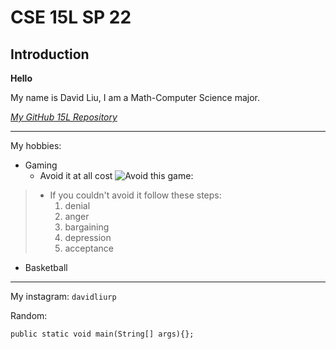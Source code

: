 # CSE 15L SP 22
## Introduction

**Hello**

My name is David Liu, I am a Math-Computer Science major.

*[My GitHub 15L Repository](https://github.com/shootingdarts/cse15l-lab-reports)*

---

My hobbies:
* Gaming
  * Avoid it at all cost ![**Avoid this game**:](https://pentagram-production.imgix.net/cc7fa9e7-bf44-4438-a132-6df2b9664660/EMO_LOL_02.jpg?rect=0%2C0%2C1440%2C1512&w=640&crop=1&fm=jpg&q=70&auto=format&fit=crop&h=672)
>    *  If you couldn't avoid it follow these steps:
>        1. denial
>        2. anger
>        3. bargaining
>        4. depression
>        5. acceptance
* Basketball

---

My instagram: `davidliurp`

Random:

```
public static void main(String[] args){};
```
